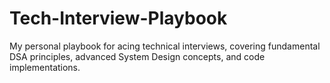 # Tech-Interview-Playbook
My personal playbook for acing technical interviews, covering fundamental DSA principles, advanced System Design concepts, and code implementations.
